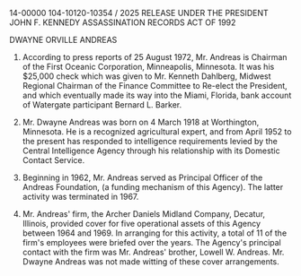 14-00000
104-10120-10354 / 2025 RELEASE UNDER THE PRESIDENT JOHN F. KENNEDY ASSASSINATION RECORDS ACT OF 1992

DWAYNE ORVILLE ANDREAS

1. According to press reports of 25 August 1972, Mr. Andreas is Chairman of the First Oceanic Corporation, Minneapolis, Minnesota. It was his $25,000 check which was given to Mr. Kenneth Dahlberg, Midwest Regional Chairman of the Finance Committee to Re-elect the President, and which eventually made its way into the Miami, Florida, bank account of Watergate participant Bernard L. Barker.

2. Mr. Dwayne Andreas was born on 4 March 1918 at Worthington, Minnesota. He is a recognized agricultural expert, and from April 1952 to the present has responded to intelligence requirements levied by the Central Intelligence Agency through his relationship with its Domestic Contact Service.

3. Beginning in 1962, Mr. Andreas served as Principal Officer of the Andreas Foundation, (a funding mechanism of this Agency). The latter activity was terminated in 1967.

4. Mr. Andreas' firm, the Archer Daniels Midland Company, Decatur, Illinois, provided cover for five operational assets of this Agency between 1964 and 1969. In arranging for this activity, a total of 11 of the firm's employees were briefed over the years. The Agency's principal contact with the firm was Mr. Andreas' brother, Lowell W. Andreas. Mr. Dwayne Andreas was not made witting of these cover arrangements.
